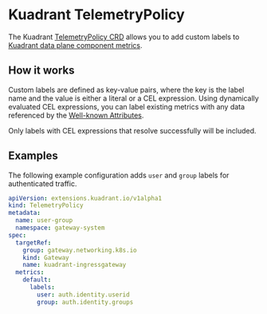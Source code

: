 # Kuadrant TelemetryPolicy

The Kuadrant [TelemetryPolicy CRD](../reference/telemetrypolicy.md) allows you to add custom labels to [Kuadrant data plane component metrics](//TODO).

## How it works

Custom labels are defined as key-value pairs, where the key is the label name and the value is either a literal or a CEL expression.
Using dynamically evaluated CEL expressions, you can label existing metrics with any data referenced by the [Well-known Attributes](https://github.com/Kuadrant/architecture/blob/main/rfcs/0002-well-known-attributes.md).

Only labels with CEL expressions that resolve successfully will be included.

## Examples

The following example configuration adds `user` and `group` labels for authenticated traffic.

```yaml
apiVersion: extensions.kuadrant.io/v1alpha1
kind: TelemetryPolicy
metadata:
  name: user-group
  namespace: gateway-system
spec:
  targetRef:
    group: gateway.networking.k8s.io
    kind: Gateway
    name: kuadrant-ingressgateway
  metrics:
    default:
      labels:
        user: auth.identity.userid
        group: auth.identity.groups
```

